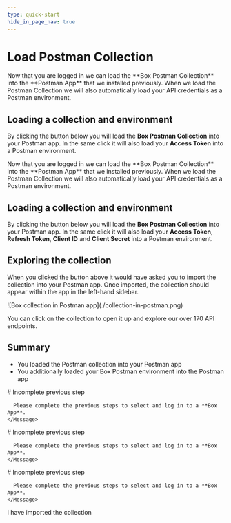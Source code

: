 ```yaml
---
type: quick-start
hide_in_page_nav: true
---
```


<!-- alex disable postman-postwoman -->

# Load Postman Collection

<LoggedIn>
  Now that you are logged in we can load the **Box Postman Collection** into the
  **Postman App** that we installed previously. When we load the Postman
  Collection we will also automatically load your API credentials as a Postman
  environment. 

  ## Loading a collection and environment

  By clicking the button below you will load the **Box Postman
  Collection** into your Postman app. In the same click it will also load your
  **Access Token** into a Postman environment.

  <Trigger option='postman_collection_downloaded' value='true'>
    <Postman id='62d85bbca8bf7bd5a48b' />
  </Trigger>
</LoggedIn>

<LoggedIn id='postman_credentials'>
  Now that you are logged in we can load the **Box Postman Collection** into the
  **Postman App** that we installed previously. When we load the Postman
  Collection we will also automatically load your API credentials as a Postman
  environment. 

  ## Loading a collection and environment

  By clicking the button below you will load the **Box Postman
  Collection** into your Postman app. In the same click it will also load your
  **Access Token**, **Refresh Token**, **Client ID** and **Client Secret** into
  a Postman environment.

  <Trigger option='postman_collection_downloaded' value='true'>
    <Postman id='62d85bbca8bf7bd5a48b' env='postman_credentials' />
  </Trigger>
</LoggedIn>

<Choice option='postman_collection_downloaded' value='true' color='none'>
  
## Exploring the collection

When you clicked the button above it would have asked you to import the
collection into your Postman app. Once imported, the collection should appear
within the app in the left-hand sidebar.

<ImageFrame border center shadow>
  ![Box collection in Postman app](./collection-in-postman.png)
</ImageFrame>

You can click on the collection to open it up and explore our over 170 API
endpoints.  

## Summary

* You loaded the Postman collection into your Postman app
* You additionally loaded your Box Postman environment into the Postman app

</Choice>

<Choice option='postman.app_type' value='use_box' color='none'>
  <LoggedIn reverse>
    <Message danger>
      # Incomplete previous step

      Please complete the previous steps to select and log in to a **Box App**.
    </Message>
  </LoggedIn>
</Choice>

<Choice option='postman.app_type' value='use_own' color='none'>
  <LoggedIn id='postman_credentials' reverse>
    <Message danger>
      # Incomplete previous step

      Please complete the previous steps to select and log in to a **Box App**.
    </Message>
  </LoggedIn>
</Choice>

<Choice option='postman.app_type' unset color='none'>
  <LoggedIn id='postman_credentials' reverse>
    <Message danger>
      # Incomplete previous step

      Please complete the previous steps to select and log in to a **Box App**.
    </Message>
  </LoggedIn>
</Choice>

<Observe option='postman_collection_downloaded' value='true'>
  <Next>I have imported the collection</Next>
</Observe>